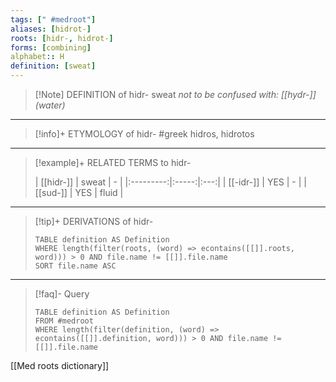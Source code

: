 ```yaml
---
tags: [" #medroot"]
aliases: [hidrot-]
roots: [hidr-, hidrot-]
forms: [combining]
alphabet:: H
definition: [sweat]
---
```

>[!Note] DEFINITION of hidr-
>sweat 
>*not to be confused with: [[hydr-]] (water)*
_____
>[!info]+ ETYMOLOGY of hidr-
>#greek hidros, hidrotos
_____
>[!example]+ RELATED TERMS to hidr-
>
>| [[hidr-]] | sweat |  -  |
|:---------:|:-----:|:---:|
| [[-idr-]] |  YES  |  -  |
| [[sud-]]  |  YES  | fluid    |
_____
>[!tip]+ DERIVATIONS of hidr-
>```dataview
>TABLE definition AS Definition 
>WHERE length(filter(roots, (word) => econtains([[]].roots, word))) > 0 AND file.name != [[]].file.name
>SORT file.name ASC
>```
___
>[!faq]- Query
>
>```dataview
>TABLE definition AS Definition
>FROM #medroot
>WHERE length(filter(definition, (word) => econtains([[]].definition, word))) > 0 AND file.name != [[]].file.name
>```

[[Med roots dictionary]]